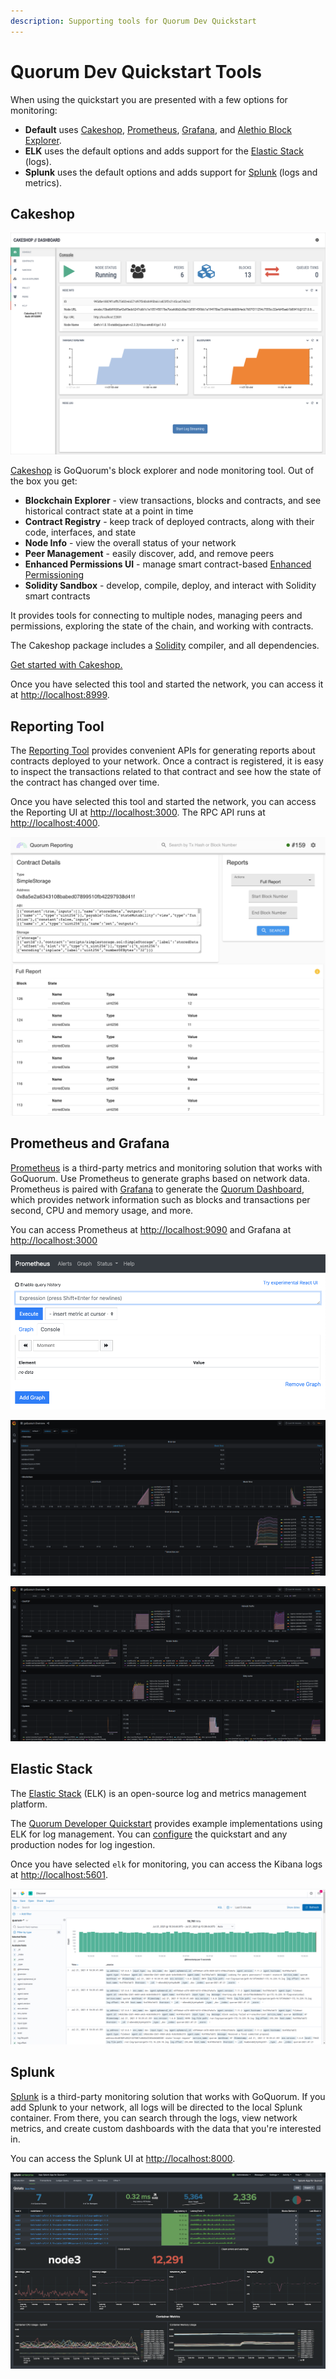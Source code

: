 ```yaml
---
description: Supporting tools for Quorum Dev Quickstart
---
```


# Quorum Dev Quickstart Tools

When using the quickstart you are presented with a few options for monitoring:

* **Default** uses [Cakeshop](#cakeshop), [Prometheus](#prometheus-and-grafana), [Grafana](#prometheus-and-grafana), and
  [Alethio Block Explorer](https://github.com/Alethio/ethereum-lite-explorer).
* **ELK** uses the default options and adds support for the [Elastic Stack](#elastic-stack) (logs).
* **Splunk** uses the default options and adds support for [Splunk](#splunk) (logs and metrics).

## Cakeshop

![Cakeshop](../../images/console.png)

[Cakeshop](https://github.com/ConsenSys/cakeshop) is GoQuorum's block explorer and node monitoring tool.
Out of the box you get:

* **Blockchain Explorer** - view transactions, blocks and contracts, and see historical contract state at a point in time
* **Contract Registry** - keep track of deployed contracts, along with their code, interfaces, and state
* **Node Info** - view the overall status of your network
* **Peer Management** - easily discover, add, and remove peers
* **Enhanced Permissions UI** - manage smart contract-based [Enhanced Permissioning](../../Concepts/Permissioning/Enhanced/EnhancedPermissionsOverview.md)
* **Solidity Sandbox** - develop, compile, deploy, and interact with Solidity smart contracts

It provides tools for connecting to multiple nodes, managing peers and permissions,
exploring the state of the chain, and working with contracts.

The Cakeshop package includes a [Solidity](https://solidity.readthedocs.org/en/latest/)
compiler, and all dependencies.

[Get started with Cakeshop.](../../Reference/Cakeshop/GettingStarted.md)


Once you have selected this tool and started the network, you can access it at [http://localhost:8999](http://localhost:8999).

## Reporting Tool

The [Reporting Tool](https://github.com/ConsenSys/quorum-reporting) provides convenient APIs for generating reports
about contracts deployed to your network.
Once a contract is registered, it is easy to inspect the transactions related to that contract and see how the state of
the contract has changed over time.

Once you have selected this tool and started the network, you can access the Reporting UI at
[http://localhost:3000](http://localhost:3000).
The RPC API runs at [http://localhost:4000](http://localhost:4000).

![Reporting Tool](../../images/reporting2.png)

## Prometheus and Grafana

[Prometheus](https://prometheus.io) is a third-party metrics and monitoring solution that works with GoQuorum.
Use Prometheus to generate graphs based on network data.
Prometheus is paired with [Grafana](https://grafana.com/) to generate the [Quorum Dashboard](https://grafana.com/grafana/dashboards/14360),
which provides network information such as blocks and transactions per second, CPU and memory usage, and more.

You can access Prometheus at [http://localhost:9090](http://localhost:9090) and Grafana at [http://localhost:3000](http://localhost:3000)

![Prometheus](../../images/prometheus.png)

![Grafana system, network and chain infos screenshot](../../images/dashboard_grafana_1.png)

![Grafana detailed chain infos screenshot](../../images/dashboard_grafana_2.png)

## Elastic Stack

The [Elastic Stack](https://www.elastic.co/what-is/elk-stack) (ELK) is an open-source log and metrics management platform.

The [Quorum Developer Quickstart](https://github.com/ConsenSys/quorum-dev-quickstart) provides example implementations
using ELK for log management.
You can [configure](../../HowTo/Monitor/Elastic-Stack.md) the quickstart and any production nodes for log ingestion.

Once you have selected `elk` for monitoring, you can access the Kibana logs at [http://localhost:5601](http://localhost:5601).

![Kibana](../../images/KibanaQuickstart.png)

## Splunk

[Splunk](https://splunkbase.splunk.com/app/4866/#/details) is a third-party monitoring solution that works with GoQuorum.
If you add Splunk to your network, all logs will be directed to the local Splunk container.
From there, you can search through the logs, view network metrics, and create custom dashboards with the data that you're interested in.

You can access the Splunk UI at [http://localhost:8000](http://localhost:8000).

![Splunk](../../images/splunk.png)
